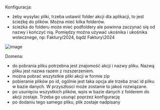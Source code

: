 Konfiguracja:

- żeby wysyłac pliki, trzeba ustawić folder akcji dla aplikacji, to jest ścieżkę do plików. Można mieć kilka folderów.
- ścieżka do folderu może mieć podfoldery ale powinna zaczynać się od nazwy i kończyć nią. Pomiędzy można używać ukośnika i ukośnika wstecznege, np: Faktury/2024, bądź Faktury\2024


![image](https://github.com/Maniek13/EmailWebService/assets/47826375/1e08ad28-97e2-4cca-9aa1-a945ae7e2d4d)

Domena:
- do pobrania pliku potrzebna jest znajomość akcji i nazwy pliku. Nazwą pliku jest nazwa razem z rozszerzeniem.
- można pobrać wszytstkie pliki akcji w formie zip
- pobieranie plików po id, ogólnie jest taka opcja ale trzeba znać id pliku w bazie danych. W przyszłosci może zostanie to jakoś rozwiązane.
- po usunięciu wszystkich plików, wpis w bazie danych z folderem do akcji zostaje. Trzeba go usunąć poprzez konfigurację
- po dodaniu tego samego pliku, plik zostaje nadpisany